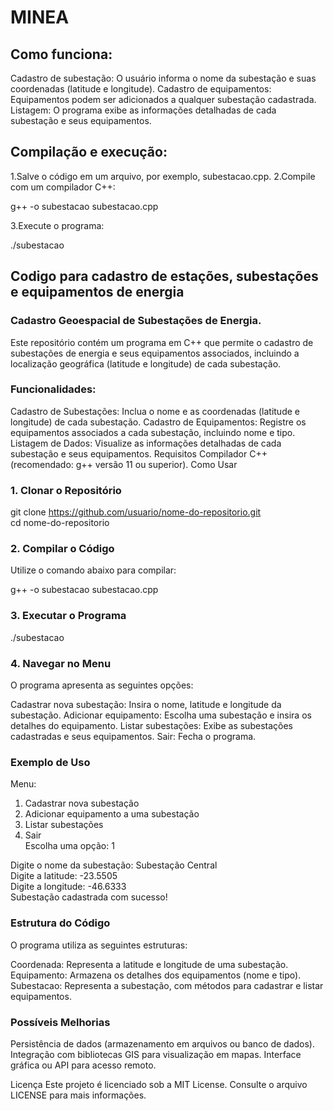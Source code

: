 # MINEA
## Como funciona:
Cadastro de subestação: O usuário informa o nome da subestação e suas coordenadas (latitude e longitude).
Cadastro de equipamentos: Equipamentos podem ser adicionados a qualquer subestação cadastrada.
Listagem: O programa exibe as informações detalhadas de cada subestação e seus equipamentos.

## Compilação e execução:
1.Salve o código em um arquivo, por exemplo, subestacao.cpp.
2.Compile com um compilador C++:

g++ -o subestacao subestacao.cpp

3.Execute o programa:

./subestacao

## Codigo para cadastro de estações, subestações e equipamentos de energia

### Cadastro Geoespacial de Subestações de Energia.
Este repositório contém um programa em C++ que permite o cadastro de subestações de energia e seus equipamentos associados, incluindo a localização geográfica (latitude e longitude) de cada subestação.

### Funcionalidades:

Cadastro de Subestações: Inclua o nome e as coordenadas (latitude e longitude) de cada subestação.
Cadastro de Equipamentos: Registre os equipamentos associados a cada subestação, incluindo nome e tipo.
Listagem de Dados: Visualize as informações detalhadas de cada subestação e seus equipamentos.
Requisitos
Compilador C++ (recomendado: g++ versão 11 ou superior).
Como Usar

### 1. Clonar o Repositório

git clone https://github.com/usuario/nome-do-repositorio.git  
cd nome-do-repositorio

### 2. Compilar o Código
Utilize o comando abaixo para compilar:

g++ -o subestacao subestacao.cpp  

### 3. Executar o Programa
  
./subestacao  

### 4. Navegar no Menu
O programa apresenta as seguintes opções:

Cadastrar nova subestação: Insira o nome, latitude e longitude da subestação.
Adicionar equipamento: Escolha uma subestação e insira os detalhes do equipamento.
Listar subestações: Exibe as subestações cadastradas e seus equipamentos.
Sair: Fecha o programa.

### Exemplo de Uso

Menu:  
1. Cadastrar nova subestação  
2. Adicionar equipamento a uma subestação  
3. Listar subestações  
4. Sair  
Escolha uma opção: 1  

Digite o nome da subestação: Subestação Central  
Digite a latitude: -23.5505  
Digite a longitude: -46.6333  
Subestação cadastrada com sucesso!  

### Estrutura do Código
O programa utiliza as seguintes estruturas:

Coordenada: Representa a latitude e longitude de uma subestação.
Equipamento: Armazena os detalhes dos equipamentos (nome e tipo).
Subestacao: Representa a subestação, com métodos para cadastrar e listar equipamentos.

### Possíveis Melhorias
Persistência de dados (armazenamento em arquivos ou banco de dados).
Integração com bibliotecas GIS para visualização em mapas.
Interface gráfica ou API para acesso remoto.

Licença
Este projeto é licenciado sob a MIT License. Consulte o arquivo LICENSE para mais informações.









